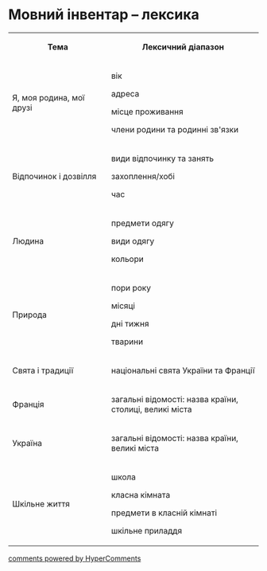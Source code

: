 <div id="hypercomments_widget" class="js-hypercomments-widget invisible"></div>

# Мовний інвентар – лексика

<table>
<tbody>
<tr>
<td style="text-align: center;" width="245">
<p><strong>Тема</strong></p>
</td>
<td style="text-align: center;" width="415">
<p><strong>Лексичний діапазон</strong></p>
</td>
</tr>
<tr>
<td width="245">
<p>Я, моя родина, мої друзі</p>
</td>
<td width="415">
<p>вік</p>
<p>адреса</p>
<p>місце проживання</p>
<p>члени родини та родинні зв'язки</p>
</td>
</tr>
<tr>
<td width="245">
<p>Відпочинок і дозвілля</p>
</td>
<td width="415">
<p>види відпочинку та занять</p>
<p>захоплення/хобі</p>
<p>час</p>
</td>
</tr>
<tr>
<td width="245">
<p>Людина</p>
</td>
<td width="415">
<p>предмети одягу</p>
<p>види одягу</p>
<p>кольори</p>
</td>
</tr>
<tr>
<td width="245">
<p>Природа</p>
</td>
<td width="415">
<p>пори року</p>
<p>місяці</p>
<p>дні тижня</p>
<p>тварини</p>
</td>
</tr>
<tr>
<td width="245">
<p>Свята і традиції</p>
</td>
<td width="415">
<p>національні свята України та Франції</p>
</td>
</tr>
<tr>
<td width="245">
<p>Франція</p>
</td>
<td width="415">
<p>загальні відомості: назва країни, столиці, великі міста</p>
</td>
</tr>
<tr>
<td width="245">
<p>Україна</p>
</td>
<td width="415">
<p>загальні відомості: назва країни, великі міста</p>
</td>
</tr>
<tr>
<td width="245">
<p>Шкільне життя</p>
</td>
<td width="415">
<p>школа</p>
<p>класна кімната</p>
<p>предмети в класній кімнаті</p>
<p>шкільне приладдя</p>
</td>
</tr>
</tbody>
</table>

<div class="js-hypercomments-container">
    <a href="http://hypercomments.com" class="hc-link" title="comments widget">comments powered by HyperComments</a>
</div>